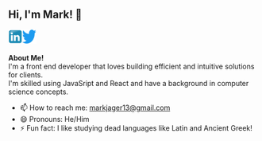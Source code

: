 <h2 title="myTitle">Hi, I'm Mark! 👋</h2>

<a href="https://www.linkedin.com/in/markjager13/">
  <img align="left" alt="Mark's LinkedIn" title="LinkedIn" height="28" width="28" src="assets/linkedin.png">
</a>
<a href="https://twitter.com/MarkJager13">
  <img align="left" alt="Mark's Twitter" title="Twitter" height="28" width="28" src="assets/twitter.png">
</a>


<br />
<br />

**About Me!** 
<br />
I'm a front end developer that loves building efficient and intuitive solutions for clients. 
<br />
I'm skilled using JavaSript and React and have a background in computer science concepts. 


- 📫 How to reach me: [markjager13@gmail.com](mailto:markjager13@gmail.com)
- 😄 Pronouns: He/Him
- ⚡ Fun fact: I like studying dead languages like Latin and Ancient Greek!
